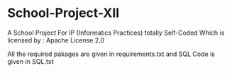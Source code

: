 # School-Project-XII
A School Project For IP (Informatics Practices) totally Self-Coded Which is licensed by : Apache License 2.0

All the required pakages are given in requirements.txt and SQL Code is given in SQL.txt

